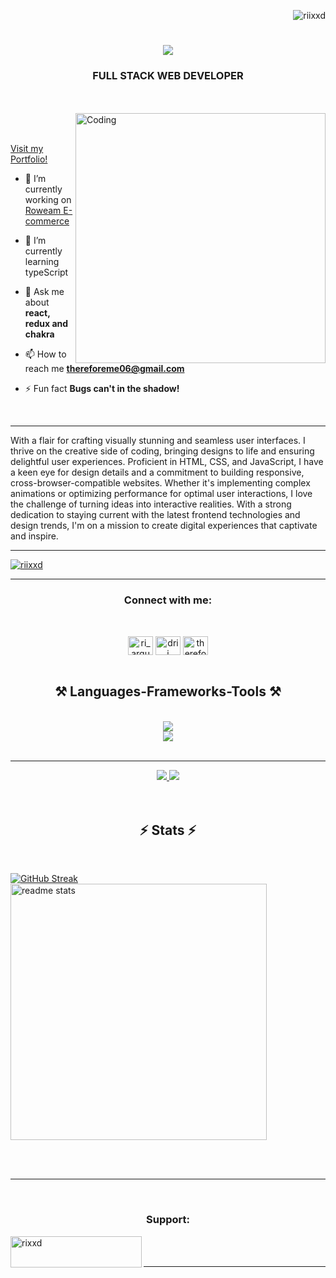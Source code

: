 <p align="right"> <img src="https://komarev.com/ghpvc/?username=riixxd&label=Profile%20views&color=F7DC6F&style=flat" alt="riixxd" /> </p>
<h1 align="center">
    <img src="https://readme-typing-svg.herokuapp.com/?font=Unbounded&size=35&center=true&vCenter=true&width=500&height=70&duration=4000&lines=Hi+There!+👋;+I'm+Rishita+Mukherjee!;" />
</h1>

<h3 align="center">FULL STACK WEB DEVELOPER</h3>
<br>
<br>


<img align="right" alt="Coding" width="400" src="https://media.tenor.com/rePDfDWO3XoAAAAd/hacking.gif">

<br>
<br>


 <a href="https://riixxd.github.io/">Visit my Portfolio!</a>
- 🔭 I’m currently working on [Roweam E-commerce](https://github.com/RiiXXD/Rowean_Store)

- 🌱 I’m currently learning typeScript

- 💬 Ask me about **react, redux and chakra**

- 📫 How to reach me **thereforeme06@gmail.com**

- ⚡ Fun fact **Bugs can't in the shadow!**
<br/>
<hr/>
<p>With a flair for crafting visually stunning and seamless user interfaces. I thrive on the creative side of coding, bringing designs to life and ensuring delightful user experiences. Proficient in HTML, CSS, and JavaScript, I have a keen eye for design details and a commitment to building responsive, cross-browser-compatible websites. Whether it's implementing complex animations or optimizing performance for optimal user interactions, I love the challenge of turning ideas into interactive realities. With a strong dedication to staying current with the latest frontend technologies and design trends, I'm on a mission to create digital experiences that captivate and inspire.</p>
<hr/>
<p align="left"> 
 <a href="https://github.com/ryo-ma/github-profile-trophy"><img src="https://github-profile-trophy.vercel.app/?username=riixxd" alt="riixxd" /></a>
</p>



<hr/>
<h3 align="center">Connect with me:</h3>
<br>
<p align="left">
  <div align="center">
<a href="https://instagram.com/ri_argumented" target="blank"><img align="center" src="https://raw.githubusercontent.com/rahuldkjain/github-profile-readme-generator/master/src/images/icons/Social/instagram.svg" alt="ri_argumented" height="30" width="40" /></a>
<a href="https://dribbble.com/drii" target="blank"><img align="center" src="https://raw.githubusercontent.com/rahuldkjain/github-profile-readme-generator/master/src/images/icons/Social/dribbble.svg" alt="drii" height="30" width="40" /></a>
<a href="https://www.leetcode.com/thereforeme06" target="blank"><img align="center" src="https://raw.githubusercontent.com/rahuldkjain/github-profile-readme-generator/master/src/images/icons/Social/leet-code.svg" alt="thereforeme06" height="30" width="40" /></a>

  </div>
  <br>
  
<h2 align="center">⚒️ Languages-Frameworks-Tools ⚒️</h2>
<br/>
<div align="center">
    <img src="https://skillicons.dev/icons?i=react,redux,bootstrap,html,css,vscode,github,figma,tailwind,git" />
  <br>
    <img src="https://skillicons.dev/icons?i=nodejs,javascript,typescript,express,firebase,java" /><br>
</div>

<br/>
<hr/>
<div align="center"> 
  <a href="mailto:thereforeme06@gmail.com">
    <img src="https://img.shields.io/badge/Gmail-333333?style=for-the-badge&logo=gmail&logoColor=red" />
  </a>
  <a href="www.linkedin.com/in/rishita-mukherjee-quest-podent" target="_blank">
    <img src="https://img.shields.io/badge/LinkedIn-0077B5?style=for-the-badge&logo=linkedin&logoColor=white" target="_blank" />
  </a>

</div>
<br>
<br>

<h2 align="center">⚡ Stats ⚡</h2>
<br>

[![GitHub Streak](https://streak-stats.demolab.com/?user=RiixxD)](https://git.io/streak-stats)
<img width=410 align="center" src="https://github-readme-stats-salesp07.vercel.app/api?username=RiiXXD&count_private=true&show_icons=true&theme=react&rank_icon=github&border_radius=10" alt="readme stats" />

<br/><br/>

<hr/>

<br/>

<h3 align="center">Support:</h3>
<p><a href="https://www.buymeacoffee.com/rixxd"> <img align="left" src="https://cdn.buymeacoffee.com/buttons/v2/default-yellow.png" height="50" width="210" alt="rixxd" /></a></p><br><br>

<hr/>
